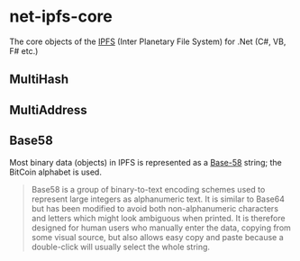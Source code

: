 # net-ipfs-core

The core objects of the [IPFS](https://github.com/ipfs/ipfs) (Inter Planetary File System)  for .Net (C#, VB, F# etc.)

## MultiHash

## MultiAddress

## Base58

Most binary data (objects) in IPFS is represented as a [Base-58](https://en.wikipedia.org/wiki/Base58) string; the BitCoin alphabet is used.

> Base58 is a group of binary-to-text encoding schemes used to represent large integers as alphanumeric text. It is similar to Base64 but has been modified to avoid both non-alphanumeric characters and letters which might look ambiguous when printed. It is therefore designed for human users who manually enter the data, copying from some visual source, but also allows easy copy and paste because a double-click will usually select the whole string. 

